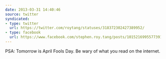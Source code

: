 ```yaml
---
date: 2013-03-31 14:40:46
source: twitter
syndicated:
- type: twitter
  url: https://twitter.com/roytang/statuses/318372302427389952/
- type: facebook
  url: https://www.facebook.com/stephen.roy.tang/posts/10152169955773912
---
```


PSA: Tomorrow is April Fools Day. Be wary of what you read on the internet.